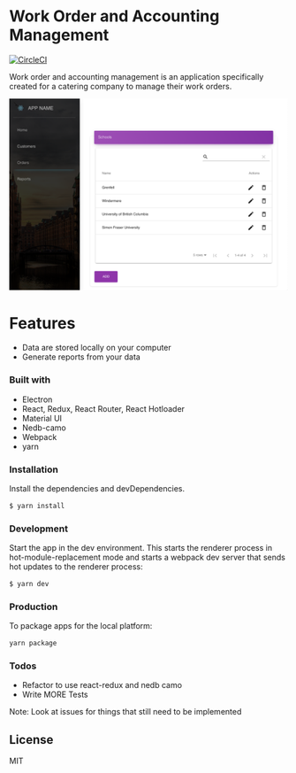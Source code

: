# Work Order and Accounting Management

[![CircleCI](https://circleci.com/gh/stanleyman08/invoice-management-app.svg?style=svg)](https://circleci.com/gh/stanleyman08/invoice-management-app)

Work order and accounting management is an application specifically created for a catering company to manage their work orders.

![Work Order App Screen](resources/WorkOrder_App.png)

# Features

- Data are stored locally on your computer
- Generate reports from your data

### Built with

- Electron
- React, Redux, React Router, React Hotloader
- Material UI
- Nedb-camo
- Webpack
- yarn

### Installation

Install the dependencies and devDependencies.

```sh
$ yarn install
```

### Development

Start the app in the dev environment. This starts the renderer process in hot-module-replacement mode and starts a webpack dev server that sends hot updates to the renderer process:

```sh
$ yarn dev
```

### Production

To package apps for the local platform:

```sh
yarn package
```

### Todos

- Refactor to use react-redux and nedb camo
- Write MORE Tests

Note: Look at issues for things that still need to be implemented

## License

MIT
